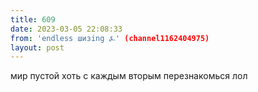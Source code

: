 ```yaml
---
title: 609
date: 2023-03-05 22:08:33
from: 'endless шизing ⍼' (channel1162404975)
layout: post
---
```


мир пустой хоть с каждым вторым перезнакомься лол
